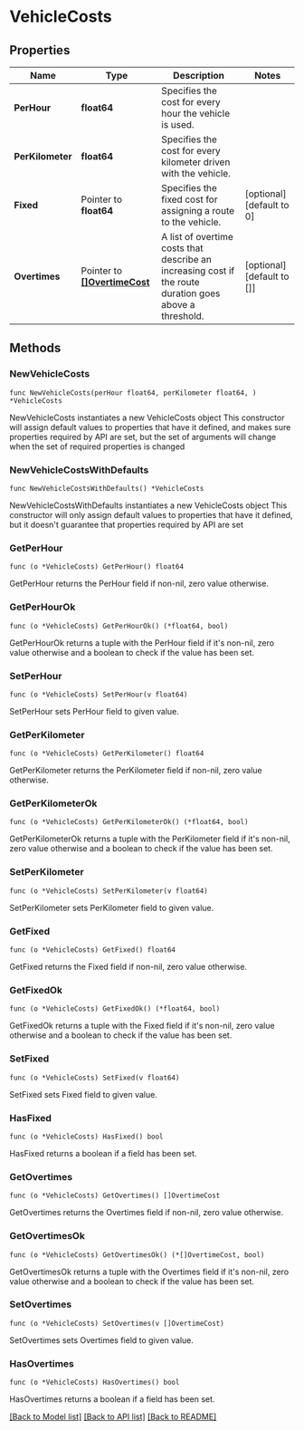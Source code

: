 # VehicleCosts

## Properties

Name | Type | Description | Notes
------------ | ------------- | ------------- | -------------
**PerHour** | **float64** | Specifies the cost for every hour the vehicle is used. | 
**PerKilometer** | **float64** | Specifies the cost for every kilometer driven with the vehicle. | 
**Fixed** | Pointer to **float64** | Specifies the fixed cost for assigning a route to the vehicle. | [optional] [default to 0]
**Overtimes** | Pointer to [**[]OvertimeCost**](OvertimeCost.md) | A list of overtime costs that describe an increasing cost if the route duration goes above a threshold. | [optional] [default to []]

## Methods

### NewVehicleCosts

`func NewVehicleCosts(perHour float64, perKilometer float64, ) *VehicleCosts`

NewVehicleCosts instantiates a new VehicleCosts object
This constructor will assign default values to properties that have it defined,
and makes sure properties required by API are set, but the set of arguments
will change when the set of required properties is changed

### NewVehicleCostsWithDefaults

`func NewVehicleCostsWithDefaults() *VehicleCosts`

NewVehicleCostsWithDefaults instantiates a new VehicleCosts object
This constructor will only assign default values to properties that have it defined,
but it doesn't guarantee that properties required by API are set

### GetPerHour

`func (o *VehicleCosts) GetPerHour() float64`

GetPerHour returns the PerHour field if non-nil, zero value otherwise.

### GetPerHourOk

`func (o *VehicleCosts) GetPerHourOk() (*float64, bool)`

GetPerHourOk returns a tuple with the PerHour field if it's non-nil, zero value otherwise
and a boolean to check if the value has been set.

### SetPerHour

`func (o *VehicleCosts) SetPerHour(v float64)`

SetPerHour sets PerHour field to given value.


### GetPerKilometer

`func (o *VehicleCosts) GetPerKilometer() float64`

GetPerKilometer returns the PerKilometer field if non-nil, zero value otherwise.

### GetPerKilometerOk

`func (o *VehicleCosts) GetPerKilometerOk() (*float64, bool)`

GetPerKilometerOk returns a tuple with the PerKilometer field if it's non-nil, zero value otherwise
and a boolean to check if the value has been set.

### SetPerKilometer

`func (o *VehicleCosts) SetPerKilometer(v float64)`

SetPerKilometer sets PerKilometer field to given value.


### GetFixed

`func (o *VehicleCosts) GetFixed() float64`

GetFixed returns the Fixed field if non-nil, zero value otherwise.

### GetFixedOk

`func (o *VehicleCosts) GetFixedOk() (*float64, bool)`

GetFixedOk returns a tuple with the Fixed field if it's non-nil, zero value otherwise
and a boolean to check if the value has been set.

### SetFixed

`func (o *VehicleCosts) SetFixed(v float64)`

SetFixed sets Fixed field to given value.

### HasFixed

`func (o *VehicleCosts) HasFixed() bool`

HasFixed returns a boolean if a field has been set.

### GetOvertimes

`func (o *VehicleCosts) GetOvertimes() []OvertimeCost`

GetOvertimes returns the Overtimes field if non-nil, zero value otherwise.

### GetOvertimesOk

`func (o *VehicleCosts) GetOvertimesOk() (*[]OvertimeCost, bool)`

GetOvertimesOk returns a tuple with the Overtimes field if it's non-nil, zero value otherwise
and a boolean to check if the value has been set.

### SetOvertimes

`func (o *VehicleCosts) SetOvertimes(v []OvertimeCost)`

SetOvertimes sets Overtimes field to given value.

### HasOvertimes

`func (o *VehicleCosts) HasOvertimes() bool`

HasOvertimes returns a boolean if a field has been set.


[[Back to Model list]](../README.md#documentation-for-models) [[Back to API list]](../README.md#documentation-for-api-endpoints) [[Back to README]](../README.md)


